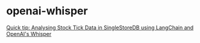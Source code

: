 # openai-whisper
 
[Quick tip: Analysing Stock Tick Data in SingleStoreDB using LangChain and OpenAI's Whisper](https://medium.com/@VeryFatBoy/quick-tip-analysing-stock-tick-data-in-singlestoredb-using-langchain-and-openais-whisper-5c5516fc0443)